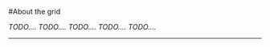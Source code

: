 #About the grid

*TODO....*
*TODO....*
*TODO....*
*TODO....*
*TODO....*






---





















